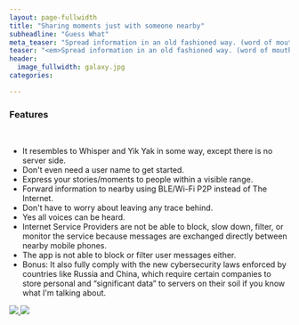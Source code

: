 ```yaml
---
layout: page-fullwidth
title: "Sharing moments just with someone nearby"
subheadline: "Guess What"
meta_teaser: "Spread information in an old fashioned way. (word of mouth way. Short-Range Based Wireless Communication technology is used, not the mouth, to be precise)"
teaser: "<em>Spread information in an old fashioned way. (word of mouth way. Short-Range Based Wireless Communication technology is used, not the mouth, to be precise)</em>"
header:
  image_fullwidth: galaxy.jpg
categories:

---
```

<!--more-->

### Features
<br />
<ul>
<li>It resembles to Whisper and Yik Yak in some way, except there is no server side.</li>
<li>Don't even need a user name to get started.</li>
<li>Express your stories/moments to people within a visible range.</li>
<li>Forward information to nearby using BLE/Wi-Fi P2P instead of The Internet.</li>
<li>Don't have to worry about leaving any trace behind.</li>
<li>Yes all voices can be heard.</li>
<li>Internet Service Providers are not be able to block, slow down, filter, or monitor the service because messages are exchanged directly between nearby mobile phones.</li>
<li>The app is not able to block or filter user messages either.</li>
<li>Bonus: It also fully comply with the new cybersecurity laws enforced by countries like Russia and China, which require certain companies to store personal and “significant data” to servers on their soil if you know what I'm talking about.</li>
</ul>

<a href="https://play.google.com/store/apps/details?id=com.wifidirect.ble.seanxu.guesswhat">
<img src="https://Pie-Pie-Cat.github.io/images/android_app_store.jpg" border="0">
</a>
<a href="https://itunes.apple.com/us/app/guess-what/id1323759368?ls=1&mt=8">
<img src="https://Pie-Pie-Cat.github.io/images/ios_app_store.jpg" border="0">
</a>